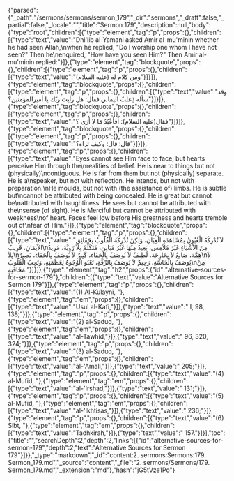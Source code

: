 {"parsed":{"_path":"/sermons/sermons/sermon_179","_dir":"sermons","_draft":false,"_partial":false,"_locale":"","title":"Sermon 179","description":null,"body":{"type":"root","children":[{"type":"element","tag":"p","props":{},"children":[{"type":"text","value":"Dhi'lib al-Yamani asked Amir al-mu'minin whether he had seen Allah,\nwhen he replied, \"Do I worship one whom I have not seen?\" Then he\nenquired, \"How have you seen Him?\" Then Amir al-mu'minin replied:"}]},{"type":"element","tag":"blockquote","props":{},"children":[{"type":"element","tag":"p","props":{},"children":[{"type":"text","value":"ومن كلام له (عليه السلام)"}]}]},{"type":"element","tag":"blockquote","props":{},"children":[{"type":"element","tag":"p","props":{},"children":[{"type":"text","value":"وقد سأله ذِعلبٌ اليماني فقال: هل رأيت ربّك يا أميرالمؤمنين؟"}]}]},{"type":"element","tag":"blockquote","props":{},"children":[{"type":"element","tag":"p","props":{},"children":[{"type":"text","value":"فقال(عليه السلام): أَفأَعْبُدُ مَا لا أَرَى ؟"}]}]},{"type":"element","tag":"blockquote","props":{},"children":[{"type":"element","tag":"p","props":{},"children":[{"type":"text","value":"قال: قال: وكيف تراه؟"}]}]},{"type":"element","tag":"p","props":{},"children":[{"type":"text","value":"Eyes cannot see Him face to face, but hearts perceive Him through the\nrealities of belief. He is near to things but not (physically)\ncontiguous. He is far from them but not (physically) separate. He is a\nspeaker, but not with reflection. He intends, but not with preparation.\nHe moulds, but not with (the assistance of) limbs. He is subtle but\ncannot be attributed with being concealed. He is great but cannot be\nattributed with haughtiness. He sees but cannot be attributed with the\nsense (of sight). He is Merciful but cannot be attributed with weakness\nof heart. Faces feel low before His greatness and hearts tremble out of\nfear of Him."}]},{"type":"element","tag":"blockquote","props":{},"children":[{"type":"element","tag":"p","props":{},"children":[{"type":"text","value":"لاَ تُدْرِكُهُ الْعُيُونُ بِمُشَاهَدَةِ الْعِيَانِ، وَلكِنْ تُدْرِكُهُ الْقُلُوبُ بِحَقَائِقِ الاْيمَانِ، قَرِيبٌ\nمِنَ الاْشْيَاءِ غَيْرُ مُلاَمِس، بَعِيدٌ مِنْهَا غَيْرُ مُبَايِن، مُتَكَلِّمٌ بِلاَ رَوِيَّة، مُرِيدٌ بِلاَ\nهِمَّة، صَانِعٌ لاَ بِجَارِحَة، لَطِيفٌ لاَ يُوصَفُ بِالْخَفَاءِ، كَبِيرٌ لاَ يُوصَفُ بِالْجَفَاءِ، بَصِيرٌ\nلاَ يُوصَفُ بِالْحَاسَّةِ، رَحِيمٌ لاَ يُوصَفُ بِالرِّقَّةِ، تَعْنُو الْوُجُوهُ لِعَظَمَتِهِ، وَتَجِبُ الْقُلُوبُ\nمِنْ مَخَافَتِهِ."}]}]},{"type":"element","tag":"h2","props":{"id":"alternative-sources-for-sermon-179"},"children":[{"type":"text","value":"Alternative Sources for Sermon 179"}]},{"type":"element","tag":"p","props":{},"children":[{"type":"text","value":"(1) Al-Kulayni, "},{"type":"element","tag":"em","props":{},"children":[{"type":"text","value":"Usul al-Kafi,"}]},{"type":"text","value":" I, 98, 138;"}]},{"type":"element","tag":"p","props":{},"children":[{"type":"text","value":"(2) al-Saduq, "},{"type":"element","tag":"em","props":{},"children":[{"type":"text","value":"al-Tawhid,"}]},{"type":"text","value":" 96, 320, 324;"}]},{"type":"element","tag":"p","props":{},"children":[{"type":"text","value":"(3) al-Saduq, "},{"type":"element","tag":"em","props":{},"children":[{"type":"text","value":"al-'Amali,"}]},{"type":"text","value":" 205;"}]},{"type":"element","tag":"p","props":{},"children":[{"type":"text","value":"(4) al-Mufid, "},{"type":"element","tag":"em","props":{},"children":[{"type":"text","value":"al-'Irshad,"}]},{"type":"text","value":" 131;"}]},{"type":"element","tag":"p","props":{},"children":[{"type":"text","value":"(5) al-Mufid, "},{"type":"element","tag":"em","props":{},"children":[{"type":"text","value":"al-'Ikhtisas,"}]},{"type":"text","value":" 236;"}]},{"type":"element","tag":"p","props":{},"children":[{"type":"text","value":"(6) Sibt, "},{"type":"element","tag":"em","props":{},"children":[{"type":"text","value":"Tadhkirah,"}]},{"type":"text","value":" 157."}]}],"toc":{"title":"","searchDepth":2,"depth":2,"links":[{"id":"alternative-sources-for-sermon-179","depth":2,"text":"Alternative Sources for Sermon 179"}]}},"_type":"markdown","_id":"content:2. sermons:Sermons:179. Sermon_179.md","_source":"content","_file":"2. sermons/Sermons/179. Sermon_179.md","_extension":"md"},"hash":"jG5tVze1Po"}